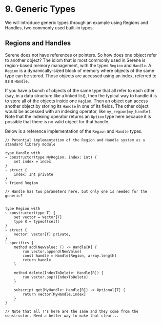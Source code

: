 # 9. Generic Types
We will introduce generic types through an example using Regions and Handles, two commonly used built-in types.

## Regions and Handles

Serene does not have references or pointers. So how does one object refer to another object? The idiom that is most commonly used in Serene is region-based memory management, with the types `Region` and `Handle`. A `Region` is a dynamically-sized block of memory where objects of the same type can be stored. Those objects are accessed using an index, referred to as a `Handle`.

If you have a bunch of objects of the same type that all refer to each other (say, in a data structure like a linked list), then the typical way to handle it is to store all of the objects inside one `Region`.  Then an object can access another object by storing its `Handle` in one of its fields. The other object would be accessed with an indexing operator, like `my_region[my_handle]`. Note that the indexing operator returns an `Option` type here because it is possible that there is no valid object for that handle.

Below is a reference implementation of the `Region` and `Handle` types.

```serene
// Potential implementation of the Region and Handle system as a standard library module

type Handle with
~ constructor(type MyRegion, index: Int) {
    set index = index
}
~ struct {
    index: Int private
}
~ friend Region

// Handle has two parameters here, but only one is needed for the generic?


type Region with
~ constructor(type T) {
    set vector = Vector[T]
    type R = typeof(self)
}
~ struct {
    vector: Vector[T] private,
}
~ specifics {
    method add(NewValue: T) -> Handle[R] {
        run vector.append(NewValue)
        const handle = Handle(Region, array.length)
        return handle
    }

    method delete(IndexToDelete: Handle[R]) {
        run vector.pop!(IndexToDelete)
    }

    subscript get(MyHandle: Handle[R]) -> Optional[T] {
        return vector[MyHandle.index]
    }
}

// Note that all T's here are the same and they come from the constructor. Need a better way to make that clear...
```

